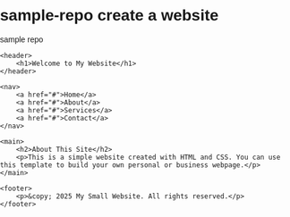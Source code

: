 # sample-repo create a website
sample repo
<!DOCTYPE html>
<html lang="en">
<head>
    <meta charset="UTF-8">
    <meta name="viewport" content="width=device-width, initial-scale=1.0">
    <title>My Small Website</title>
    <style>
        body {
            font-family: Arial, sans-serif;
            margin: 0;
            padding: 0;
        }
        header {
            background-color: #333;
            color: white;
            padding: 15px 20px;
            text-align: center;
        }
        nav {
            background-color: #444;
            padding: 10px 20px;
            text-align: center;
        }
        nav a {
            color: white;
            margin: 0 15px;
            text-decoration: none;
        }
        nav a:hover {
            text-decoration: underline;
        }
        main {
            padding: 20px;
        }
        footer {
            background-color: #333;
            color: white;
            padding: 10px 20px;
            text-align: center;
        }
    </style>
</head>
<body>

    <header>
        <h1>Welcome to My Website</h1>
    </header>

    <nav>
        <a href="#">Home</a>
        <a href="#">About</a>
        <a href="#">Services</a>
        <a href="#">Contact</a>
    </nav>

    <main>
        <h2>About This Site</h2>
        <p>This is a simple website created with HTML and CSS. You can use this template to build your own personal or business webpage.</p>
    </main>

    <footer>
        <p>&copy; 2025 My Small Website. All rights reserved.</p>
    </footer>

</body>
</html>
